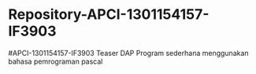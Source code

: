 # Repository-APCI-1301154157-IF3903
#APCI-1301154157-IF3903             Teaser DAP             Program sederhana menggunakan bahasa pemrograman pascal
